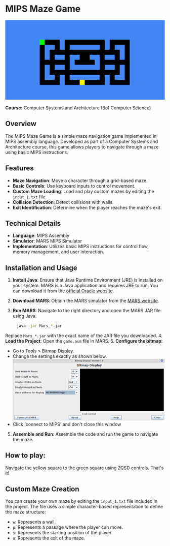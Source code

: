 # MIPS Maze Game

![Preview](images/preview.png)


**Course:** Computer Systems and Architecture (Ba1 Computer Science)

## Overview

The MIPS Maze Game is a simple maze navigation game implemented in MIPS assembly language. Developed as part of a Computer Systems and Architecture course, this game allows players to navigate through a maze using basic MIPS instructions.

## Features
- **Maze Navigation**: Move a character through a grid-based maze.
- **Basic Controls**: Use keyboard inputs to control movement.
- **Custom Maze Loading**: Load and play custom mazes by editing the `input_1.txt` file.
- **Collision Detection**: Detect collisions with walls.
- **Exit Identification**: Determine when the player reaches the maze's exit.
## Technical Details

- **Language**: MIPS Assembly
- **Simulator**: MARS MIPS Simulator
- **Implementation**: Utilizes basic MIPS instructions for control flow, memory management, and user interaction.


## Installation and Usage

1. **Install Java**: Ensure that Java Runtime Environment (JRE) is installed on your system. MARS is a Java application and requires JRE to run. You can download it from the [official Oracle website](https://www.oracle.com/java/technologies/javase-downloads.html).
2. **Download MARS**: Obtain the MARS simulator from the [MARS website](http://courses.missouristate.edu/kenvollmar/mars/).


3. **Run MARS**: Navigate to the right directory and open the MARS JAR file using Java.
```bash
     java -jar Mars_*.jar
```
   Replace `Mars_*.jar` with the exact name of the JAR file you downloaded.
4. **Load the Project**: Open the `game.asm` file in MARS.
5. **Configure the bitmap**: 
- Go to Tools > Bitmap Display.
- Change the settings exactly as shown below.
![Bitmap](images/bitmap.png)
- Click 'connect to MIPS' and don't close this window
5. **Assemble and Run**: Assemble the code and run the game to navigate the maze.

## How to play:
Navigate the yellow square to the green square using ZQSD controls. That's it!

## Custom Maze Creation

You can create your own maze by editing the `input_1.txt` file included in the project. The file uses a simple character-based representation to define the maze structure:

- `w`: Represents a wall.
- `p`: Represents a passage where the player can move.
- `s`: Represents the starting position of the player.
- `u`: Represents the exit of the maze.

